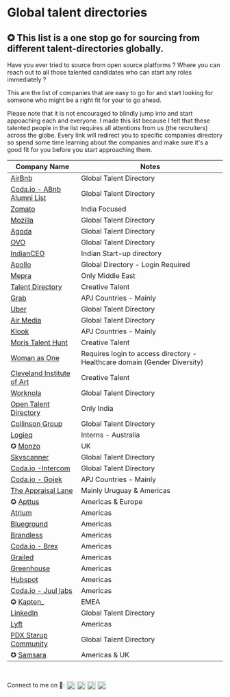 # Global talent directories
<h2 align="centre">✪ This list is a one stop go for sourcing from different talent-directories globally.</h2> 



Have you ever tried to source from open source platforms ? Where you can reach out to all those talented candidates who can start any roles immediately ? 

This are the list of companies that are easy to go for and start looking for someone who might be a right fit for your to go ahead.

Please note that it is not encouraged to blindly jump into and start appoaching each and everyone. I made this list because I felt that these talented people in the list requires all attentions from us (the recruiters) across the globe. Every link will redirect you to specific companies directory so spend some time learning about the companies and make sure it's a good fit for you before you start approaching them.
<!-- BEGIN DATA -->
| Company Name | Notes |
| --- | --- |
| [AirBnb](https://www.airbnb.co.in/d/talent?function=&location=&employmentType=ft&uuid=&relocation=&remote=&page=1) | Global Talent Directory |
| [Coda.io - ABnb Alumni List](https://coda.io/@kenny/airbnb-alumni-list) | Global Talent Directory |
| [Zomato](https://www.zomato.com/alumni-talent-directory) | India Focused|
| [Mozilla](https://talentdirectory.mozilla.org/?fbclid=IwAR1KVybUD5swQskLelQ-_5hGaBgxJOBGVUzM44s33NgEU6Fzh7BKv8Lwu4E) | Global Talent Directory|
| [Agoda](https://sites.google.com/view/agodatalentdirectory/) | Global Talent Directory|
| [OVO](https://talentdirectory.ovo.com/) | Global Talent Directory|
| [IndianCEO](https://www.indianceo.in/ceo-startup-directory/) | Indian Start-up directory|
| [Apollo](https://app.apollo.io/#/onboarding/bulk) |Global Directory - Login Required|
| [Mepra](http://www.mepra.org/talentdirectory) |Only Middle East|
| [Talent Directory](https://talentdirectory.net/directory/) |Creative Talent |
| [Grab](https://grab.careers/talent-directory/) |APJ Countries - Mainly |
| [Uber](https://www.uber.com/talent/) |Global Talent Directory |
| [Air Media](https://airmedia.org/talent#filtered) |Global Talent Directory |
| [Klook](https://www.klookcareers.com/talent-directory) |APJ Countries - Mainly |
| [Moris Talent Hunt](https://www.moristalenthunt.com/talent-directory) |Creative Talent  |
| [Woman as One](https://womenasone.org/register/) |Requires login to access directory - Healthcare domain (Gender Diversity)  |
| [Cleveland Institute of Art](https://www.cia.edu/career-center/for-employers/2019-talent-directory) |Creative Talent  |
| [Worknola](https://worknola.com/talent/results) |Global Talent Directory  |
| [Open Talent Directory](https://opentalentdirectory.com) |Only India |
| [Collinson Group](https://collinsongroup.teamtailor.com/pages/talent-directory-58a0cab5-e80e-4a2f-8c92-d2072a2b50b7) |Global Talent Directory |
| [Logieq](https://www.logieq.com/talent-directory) |Interns - Australia|
| ✪ [Monzo](https://talent.monzo.com) |UK|
| [Skyscanner](https://talent.skyscanner.net/?utm_source=twitter&utm_medium=social&utm_campaign=os_EMEA_uk_twitter_other_feed_static_talent-directory_11082020_&utm_content=other&linkId=96769412) |Global Talent Directory|
| [Coda.io -Intercom](https://coda.io/@michelle/intercoms-talent-directory/talent-directory-2) |Global Talent Directory|
| [Coda.io - Gojek](https://coda.io/@gojektalentdirectory/alumni-directory) |APJ Countries - Mainly |
| [The Appraisal Lane](https://www.theappraisallane.com/talent) | Mainly Uruguay & Americas  |
| ✪ [Apttus](https://docs.google.com/spreadsheets/d/1V5eofmdw7vtlD3_BiOTLZfpmGnnoF8xPTrPVQN3Q-pY/edit#gid=1074490769) |  Americas & Europe  |
| [Atrium](https://docs.google.com/spreadsheets/d/1eCCuNPHB5fybtclUSD2G-n1HtrMOifjW3wKADPfAC4Y/edit#gid=908246692) |  Americas |
| [Blueground](https://docs.google.com/spreadsheets/d/1P8KKuKCg7aUNRKhs_pyJiJFauTbiT2rOPgrUxBUP8Uo/edit#gid=0) |  Americas |
| [Brandless](https://docs.google.com/spreadsheets/d/1LOm8ZXy36ZNgOgPthgiuHmPxZKDkaM9WeS2LnFGiCis/edit#gid=0) |  Americas |
| [Coda.io - Brex](https://coda.io/@brex-people/alumni) | Americas |
| [Grailed](https://docs.google.com/spreadsheets/d/1a0p2xPhvt4KIvYT0r6-sGX0f-yib93CHd2Rt3OpLwlE/edit?fbclid=IwAR1BhAcRXdrcA3M5lu_Q1ZDcZDotolqUWmhwC2e1zjVJLG4_LzeCdsGHmqM#gid=0) |  Americas |
| [Greenhouse](https://docs.google.com/spreadsheets/d/19rYm0u-OY7l8uO7TlywOrDaXRnpAD9VeGkVQa8nZEXc/edit?fbclid=IwAR1LiUEGIcNvX86UDrM1BzklXyf1C832_OjwlVTT-hK0Yj_elvTJorc-cEQ#gid=0) |  Americas |
| [Hubspot](https://docs.google.com/spreadsheets/d/1VLZqJg18KodAQhPIPK0NjtWxr7uloGncNDdbt3wi5Xw/htmlview) |  Americas |
| [Coda.io - Juul labs](https://coda.io/@juul/juul-alumni-list) | Americas |
| ✪ [Kapten_](https://talents.kapten.com) |EMEA|
| [LinkedIn](https://www.linkedin.com/company/linkedin/recent-alumni/?start=0) |Global Talent Directory  |
| [Lyft](https://docs.google.com/spreadsheets/d/1k3IW_qrwW02widDcfdXIL0PHt5pwN-IaQkUMYIhKpWU/htmlview#) |  Americas |
| [PDX Starup Community](https://docs.google.com/spreadsheets/d/1tWXVCPIAmW8NTaslA6zUivX7ph1OV7lq8fla1nLfC9U/edit#gid=853911755) | Global Talent Directory  |
| ✪ [Samsara](https://www.samsara.com/alumni/) |Americas & UK|


<br />
<p align="left">Connect to me on 🔗:
<a href="https://twitter.com/Arindamdeb3000" target="blank"><img align="center" src="https://cdn.jsdelivr.net/npm/simple-icons@3.0.1/icons/twitter.svg" alt="Arindamdeb2000" height="20" width="20" /></a>
<a href="https://linkedin.com/in/arindamdeb" target="blank"><img align="center" src="https://cdn.jsdelivr.net/npm/simple-icons@3.0.1/icons/linkedin.svg" alt="Arindamdeb2000" height="20" width="20" /></a>
<a href="https://fb.com/Arindamdeb3000" target="blank"><img align="center" src="https://cdn.jsdelivr.net/npm/simple-icons@3.0.1/icons/facebook.svg" alt="Arindamdeb2000" height="20" width="20" /></a>
<a href="https://instagram.com/Arindamdeb3000" target="blank"><img align="center" src="https://cdn.jsdelivr.net/npm/simple-icons@3.0.1/icons/instagram.svg" alt="Arindamdeb2000" height="20" width="20" /></a>
</p>
